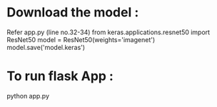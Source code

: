 # Download the model :
  Refer app.py  (line no.32-34)
  from keras.applications.resnet50 import ResNet50
  model = ResNet50(weights='imagenet')
  model.save('model.keras')

# To run flask App : 
  python app.py
